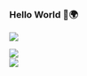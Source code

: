 ### Hello World 👋🌍
![](https://komarev.com/ghpvc/?username=Simsalabim1&label=profile+visitors+🍰)

<!--
**simsalabim1/simsalabim1** is a ✨ _special_ ✨ repository because its `README.md` (this file) appears on your GitHub profile.

Here are some ideas to get you started:
🤍🤍
- 🔭 I’m currently working on ...
- 🌱 I’m currently learning ...
- 👯 I’m looking to collaborate on ...
- 🤔 I’m looking for help with ...
- 💬 Ask me about ...
- 📫 How to reach me: ...
- 😄 Pronouns: ...
- ⚡ Fun fact: ...
--> 








 
 
 <a href="https://github.com/anuraghazra/github-readme-stats">
  <img align="left" src="https://github-readme-stats.vercel.app/api/top-langs/?username=SimTheGreat&theme=dracula&notebook&hide=jupyter%20notebook,HTML" />
<br> 
</a><a href="https://github.com/anuraghazra/github-readme-stats">
  <img align="left" src="https://github-readme-stats.vercel.app/api?username=SimTheGreat&hide=contribs,prs&count_private=true&show_icons=true&theme=dracula" />
</a>
 



